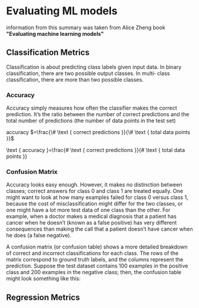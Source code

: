 # Evaluating ML models
information from this summary was taken from Alice Zheng book **"Evaluating machine learning models"** 


## Classification Metrics

Classification is about predicting class labels given input data. In binary classification, there are two possible output classes. In multi‐
class classification, there are more than two possible classes.

### Accuracy
Accuracy simply measures how often the classifier makes the correct prediction. It’s the ratio between the number of correct predictions
and the total number of predictions (the number of data points in the test set)

accuracy $=\frac{\# \text { correct predictions }}{\# \text { total data points }}$

\text { accuracy }=\frac{\# \text { correct predictions }}{\# \text { total data points }}


### Confusion Matrix
Accuracy looks easy enough. However, it makes no distinction between classes; correct answers for class 0 and class 1 are treated equally. One might want to look at how many examples failed for class 0 versus class 1, because the cost of misclassification might differ for the two classes, or one might have a lot more test data of one class than the other. For example, when a doctor makes a medical diagnosis that a patient has cancer when he doesn’t (known as a false positive) has very different consequences than making the call that a patient doesn’t have cancer when he does (a false negative).  
  
A confusion matrix (or confusion table) shows a more detailed breakdown of correct and incorrect classifications for each class. The rows of the matrix correspond to ground truth labels, and the columns represent the prediction. Suppose the test dataset contains 100 examples in the positive class and 200 examples in the negative class; then, the confusion table might look something like this:

## Regression Metrics
